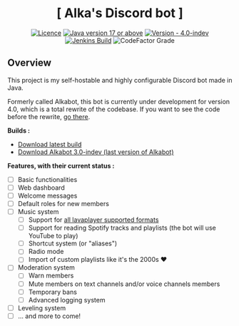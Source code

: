 <h1 align="center">[ Alka's Discord bot ]</h1>
<div align="center">

[![Licence](https://img.shields.io/github/license/alkanife/discord-bot?style=flat-square)](LICENSE)
[![Java version 17 or above](https://img.shields.io/badge/Java-17%2B-FF160B?style=flat-square)](pom.xml)
[![Version - 4.0-indev](https://img.shields.io/badge/Version-4.0--indev-blueviolet?style=flat-square)](pom.xml)
[![Jenkins Build](https://img.shields.io/jenkins/build?jobUrl=https%3A%2F%2Fjenkins.alka.dev%2Fjob%2Fdiscord-bot%2F&style=flat-square)](https://jenkins.alka.dev/job/discord-bot/)
![CodeFactor Grade](https://img.shields.io/codefactor/grade/github/alkanife/discord-bot?style=flat-square)

</div>

## Overview
This project is my self-hostable and highly configurable Discord bot made in Java.

Formerly called Alkabot, this bot is currently under development for version 4.0, which is a total rewrite of the codebase. If you want to see the code before the rewrite, [go there](https://github.com/alkanife/discord-bot/tree/b18545152e20f9fd4e4e08bbd120860fb29752cf).

**Builds :**
- [Download latest build](https://jenkins.alka.dev/job/discord-bot/)
- [Download Alkabot 3.0-indev (last version of Alkabot)](https://jenkins.alka.dev/job/discord-bot/3/)

**Features, with their current status :**
- [ ] Basic functionalities
- [ ] Web dashboard
- [ ] Welcome messages
- [ ] Default roles for new members
- [ ] Music system
    - [ ] Support for [all lavaplayer supported formats](https://github.com/sedmelluq/lavaplayer#supported-formats)
    - [ ] Support for reading Spotify tracks and playlists (the bot will use YouTube to play)
    - [ ] Shortcut system (or "aliases")
    - [ ] Radio mode
    - [ ] Import of custom playlists like it's the 2000s ❤️
- [ ] Moderation system
    - [ ] Warn members
    - [ ] Mute members on text channels and/or voice channels members
    - [ ] Temporary bans
    - [ ] Advanced logging system
- [ ] Leveling system
- [ ] ... and more to come!